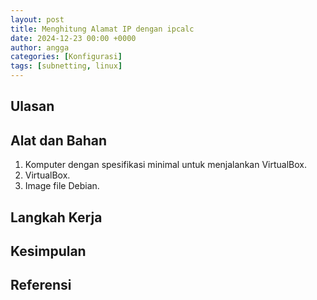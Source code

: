 ```yaml
---
layout: post
title: Menghitung Alamat IP dengan ipcalc
date: 2024-12-23 00:00 +0000
author: angga
categories: [Konfigurasi]
tags: [subnetting, linux]
---
```


## Ulasan

## Alat dan Bahan
1. Komputer dengan spesifikasi minimal untuk menjalankan VirtualBox.
1. VirtualBox.
1. Image file Debian.

## Langkah Kerja

## Kesimpulan

## Referensi